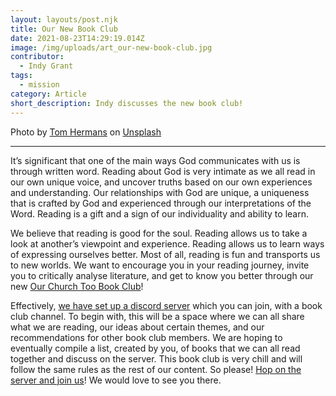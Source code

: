 ```yaml
---
layout: layouts/post.njk
title: Our New Book Club
date: 2021-08-23T14:29:19.014Z
image: /img/uploads/art_our-new-book-club.jpg
contributor:
  - Indy Grant
tags:
  - mission
category: Article
short_description: Indy discusses the new book club!
---
```

Photo by [Tom Hermans](https://unsplash.com/@tomhermans?utm_source=unsplash&utm_medium=referral&utm_content=creditCopyText) on [Unsplash](https://unsplash.com/s/photos/book?utm_source=unsplash&utm_medium=referral&utm_content=creditCopyText)

- - -

It’s significant that one of the main ways God communicates with us is through written word. Reading about God is very intimate as we all read in our own unique voice, and uncover truths based on our own experiences and understanding. Our relationships with God are unique, a uniqueness that is crafted by God and experienced through our interpretations of the Word. Reading is a gift and a sign of our individuality and ability to learn.

We believe that reading is good for the soul. Reading allows us to take a look at another’s viewpoint and experience. Reading allows us to learn ways of expressing ourselves better. Most of all, reading is fun and transports us to new worlds. We want to encourage you in your reading journey, invite you to critically analyse literature, and get to know you better through our new [Our Church Too Book Club](https://discord.gg/N8wynxDZCt)!

Effectively, [we have set up a discord server](https://discord.gg/N8wynxDZCt) which you can join, with a book club channel. To begin with, this will be a space where we can all share what we are reading, our ideas about certain themes, and our recommendations for other book club members. We are hoping to eventually compile a list, created by you, of books that we can all read together and discuss on the server. This book club is very chill and will follow the same rules as the rest of our content. So please! [Hop on the server and join us](https://discord.gg/N8wynxDZCt)! We would love to see you there.